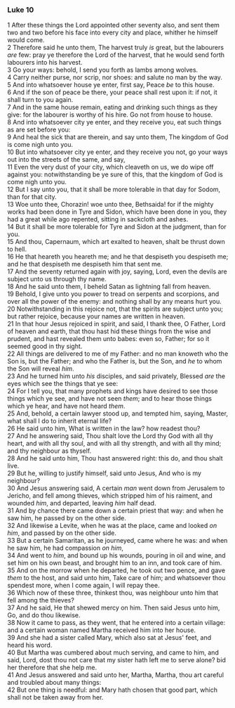 ### Luke 10

1 After these things the Lord appointed other seventy also, and sent them two and two before his face into every city and place, whither he himself would come.  
2 Therefore said he unto them, The harvest truly *is* great, but the labourers *are* few: pray ye therefore the Lord of the harvest, that he would send forth labourers into his harvest.  
3 Go your ways: behold, I send you forth as lambs among wolves.  
4 Carry neither purse, nor scrip, nor shoes: and salute no man by the way.  
5 And into whatsoever house ye enter, first say, Peace *be* to this house.  
6 And if the son of peace be there, your peace shall rest upon it: if not, it shall turn to you again.  
7 And in the same house remain, eating and drinking such things as they give: for the labourer is worthy of his hire. Go not from house to house.  
8 And into whatsoever city ye enter, and they receive you, eat such things as are set before you:  
9 And heal the sick that are therein, and say unto them, The kingdom of God is come nigh unto you.  
10 But into whatsoever city ye enter, and they receive you not, go your ways out into the streets of the same, and say,  
11 Even the very dust of your city, which cleaveth on us, we do wipe off against you: notwithstanding be ye sure of this, that the kingdom of God is come nigh unto you.  
12 But I say unto you, that it shall be more tolerable in that day for Sodom, than for that city.  
13 Woe unto thee, Chorazin! woe unto thee, Bethsaida! for if the mighty works had been done in Tyre and Sidon, which have been done in you, they had a great while ago repented, sitting in sackcloth and ashes.  
14 But it shall be more tolerable for Tyre and Sidon at the judgment, than for you.  
15 And thou, Capernaum, which art exalted to heaven, shalt be thrust down to hell.  
16 He that heareth you heareth me; and he that despiseth you despiseth me; and he that despiseth me despiseth him that sent me.  
17 And the seventy returned again with joy, saying, Lord, even the devils are subject unto us through thy name.  
18 And he said unto them, I beheld Satan as lightning fall from heaven.  
19 Behold, I give unto you power to tread on serpents and scorpions, and over all the power of the enemy: and nothing shall by any means hurt you.  
20 Notwithstanding in this rejoice not, that the spirits are subject unto you; but rather rejoice, because your names are written in heaven.  
21 In that hour Jesus rejoiced in spirit, and said, I thank thee, O Father, Lord of heaven and earth, that thou hast hid these things from the wise and prudent, and hast revealed them unto babes: even so, Father; for so it seemed good in thy sight.  
22 All things are delivered to me of my Father: and no man knoweth who the Son is, but the Father; and who the Father is, but the Son, and *he* to whom the Son will reveal *him*.  
23 And he turned him unto *his* disciples, and said privately, Blessed *are* the eyes which see the things that ye see:  
24 For I tell you, that many prophets and kings have desired to see those things which ye see, and have not seen *them*; and to hear those things which ye hear, and have not heard *them*.  
25 And, behold, a certain lawyer stood up, and tempted him, saying, Master, what shall I do to inherit eternal life?  
26 He said unto him, What is written in the law? how readest thou?  
27 And he answering said, Thou shalt love the Lord thy God with all thy heart, and with all thy soul, and with all thy strength, and with all thy mind; and thy neighbour as thyself.  
28 And he said unto him, Thou hast answered right: this do, and thou shalt live.  
29 But he, willing to justify himself, said unto Jesus, And who is my neighbour?  
30 And Jesus answering said, A certain *man* went down from Jerusalem to Jericho, and fell among thieves, which stripped him of his raiment, and wounded *him*, and departed, leaving *him* half dead.  
31 And by chance there came down a certain priest that way: and when he saw him, he passed by on the other side.  
32 And likewise a Levite, when he was at the place, came and looked *on him*, and passed by on the other side.  
33 But a certain Samaritan, as he journeyed, came where he was: and when he saw him, he had compassion *on him*,  
34 And went to *him*, and bound up his wounds, pouring in oil and wine, and set him on his own beast, and brought him to an inn, and took care of him.  
35 And on the morrow when he departed, he took out two pence, and gave *them* to the host, and said unto him, Take care of him; and whatsoever thou spendest more, when I come again, I will repay thee.  
36 Which now of these three, thinkest thou, was neighbour unto him that fell among the thieves?  
37 And he said, He that shewed mercy on him. Then said Jesus unto him, Go, and do thou likewise.  
38 Now it came to pass, as they went, that he entered into a certain village: and a certain woman named Martha received him into her house.  
39 And she had a sister called Mary, which also sat at Jesus' feet, and heard his word.  
40 But Martha was cumbered about much serving, and came to him, and said, Lord, dost thou not care that my sister hath left me to serve alone? bid her therefore that she help me.  
41 And Jesus answered and said unto her, Martha, Martha, thou art careful and troubled about many things:  
42 But one thing is needful: and Mary hath chosen that good part, which shall not be taken away from her.  
